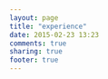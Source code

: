 ```yaml
---
layout: page
title: "experience"
date: 2015-02-23 13:23
comments: true
sharing: true
footer: true
---
```

